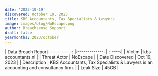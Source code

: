 ```yaml
---
date: '2023-10-19'
discovered: October 19, 2023
title: KBS Accountants, Tax Specialists & Lawyers
image: images/blog/NoEscape.png
author: Breachsense Support
draft: false
yearmonths: 2023/october
---
```


| Data Breach Report------------:     |:-------------:    | :-----:|
| Victim      | kbs-accountants.nl      | 
| Threat Actor      | NoEscape      | 
| Date Discovered      | Oct 19, 2023      | 
| Description      | KBS Accountants, Tax Specialists & Lawyers is an accounting and consultancy firm.      | 
| Leak Size      | 45GB      | 


